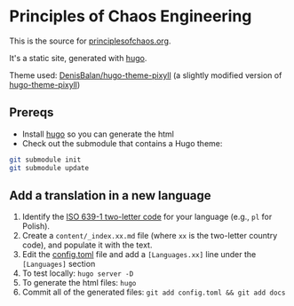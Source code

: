 # Principles of Chaos Engineering

This is the source for [principlesofchaos.org](https://principlesofchaos.org).

It's a static site, generated with [hugo].

Theme used:
[DenisBalan/hugo-theme-pixyll](https://github.com/DenisBalan/hugo-theme-pixyll)
(a slightly modified version of [hugo-theme-pixyll](https://github.com/azmelanar/hugo-theme-pixyll))

[hugo]: https://gohugo.io/getting-started/


## Prereqs

* Install [hugo] so you can generate the html
* Check out the submodule that contains a Hugo theme:

```bash
git submodule init
git submodule update
```

## Add a translation in a new language

1. Identify the [ISO 639-1 two-letter code](https://en.wikipedia.org/wiki/List_of_ISO_639-1_codes) for your language (e.g., `pl` for Polish).
1. Create a `content/_index.xx.md` file (where `xx` is the two-letter country code), and populate it with the text.
1. Edit the [config.toml](config.toml) file and add a `[Languages.xx]` line under the `[Languages]` section
1. To test locally: `hugo server -D`
1. To generate the html files: `hugo`
1. Commit all of the generated files: `git add config.toml && git add docs`
